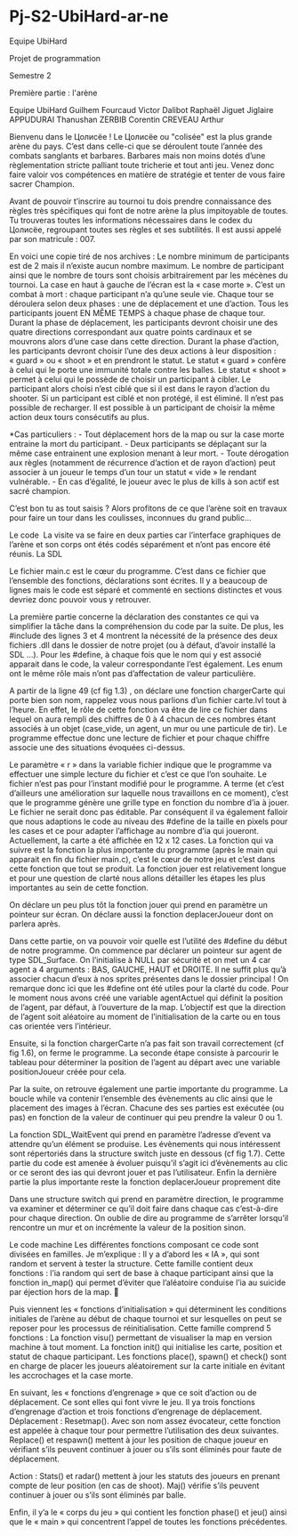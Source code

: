 # Pj-S2-UbiHard-ar-ne
Equipe UbiHard

Projet de programmation

Semestre 2

Première partie : l'arène


Equipe UbiHard
Guilhem Fourcaud
Victor Dalibot
Raphaël Jiguet Jiglaire
APPUDURAI Thanushan
ZERBIB Corentin
CREVEAU Arthur


Bienvenu dans le Цолисёе !
Le Цолисёе ou "colisée" est la plus grande arène du pays. C’est dans celle-ci que se déroulent toute l’année des combats sanglants et barbares. Barbares mais non moins dotés d’une règlementation stricte palliant toute tricherie et tout anti jeu. Venez donc faire valoir vos compétences en matière de stratégie et tenter de vous faire sacrer Champion.

Avant de pouvoir t’inscrire au tournoi tu dois prendre connaissance des règles très spécifiques qui font de notre arène la plus impitoyable de toutes. Tu trouveras toutes les informations nécessaires dans le codex du  Цолисёе, regroupant toutes ses règles et ses subtilités. Il est aussi appelé par son matricule : 007.

En voici une copie tiré de nos archives :
Le nombre minimum de participants est de 2 mais il n’existe aucun nombre maximum.
Le nombre de participant ainsi que le nombre de tours sont choisis arbitrairement par les mécènes du tournoi.
La case en haut à gauche de l’écran est la « case morte ».
C’est un combat à mort : chaque participant n’a qu’une seule vie.
Chaque tour se déroulera selon deux phases : une de déplacement et une d’action.
Tous les participants jouent EN MÊME TEMPS à chaque phase de chaque tour.
Durant la phase de déplacement, les participants devront choisir une des quatre directions correspondant aux quatre points cardinaux et se mouvrons alors d’une case dans cette direction.
Durant la phase d’action, les participants devront choisir l’une des deux actions à leur disposition : « guard » ou « shoot » et en prendront le statut.
Le statut « guard » confère à celui qui le porte une immunité totale contre les balles.
Le statut « shoot » permet à celui qui le possède de choisir un participant à cibler.
Le participant alors choisi n’est ciblé que si il est dans le rayon d’action du shooter.
Si un participant est ciblé et non protégé, il est éliminé.
Il n’est pas possible de recharger.
Il est possible à un participant de choisir la même action deux tours consécutifs au plus.

*Cas particuliers :
	- Tout déplacement hors de la map ou sur la case morte entraine la mort du participant.
	- Deux participants se déplaçant sur la même case entrainent une explosion menant à leur mort.
	- Toute dérogation aux règles (notamment de récurrence d’action et de rayon d’action) peut associer à un joueur le temps d’un tour un statut « vide » le rendant vulnérable.
	- En cas d’égalité, le joueur avec le plus de kills à son actif est sacré champion.

C’est bon tu as tout saisis ?
Alors profitons de ce que l’arène soit en travaux pour faire un tour dans les coulisses, inconnues du grand public…






Le code 
La visite va se faire en deux parties car l’interface graphiques de l’arène et son corps ont étés codés séparément et n’ont pas encore été réunis.
La SDL

Le fichier main.c est le cœur du programme. C’est dans ce fichier que l’ensemble des fonctions, déclarations sont écrites. Il y a beaucoup de lignes mais le code est séparé et commenté en sections distinctes et vous devriez donc pouvoir vous y retrouver.












La première partie concerne la déclaration des constantes ce qui va simplifier la tâche dans la compréhension du code par la suite. De plus, les #include des lignes 3 et 4 montrent la nécessité de la présence des deux fichiers .dll dans le dossier de notre projet (ou à défaut, d’avoir installé la SDL …).
Pour les #define, à chaque fois que le nom qui y est associé apparait dans le code, la valeur correspondante l’est également. Les enum ont le même rôle mais n’ont pas d’affectation de valeur particulière.

A partir de la ligne 49 (cf fig 1.3) , on déclare une fonction chargerCarte qui porte bien son nom, rappelez vous nous parlions d’un fichier carte.lvl tout à l’heure. En effet, le rôle de cette fonction va être de lire ce fichier dans lequel on aura rempli des chiffres de 0 à 4 chacun de ces nombres étant associés à un objet (case_vide, un agent, un mur ou une particule de tir). Le programme effectue donc une lecture de fichier et pour chaque chiffre associe une des situations évoquées ci-dessus.












Le paramètre « r » dans la variable fichier indique que le programme va effectuer une simple lecture du fichier et c’est ce que l’on souhaite. Le fichier n’est pas pour l’instant modifié pour le programme.
 A terme (et c’est d’ailleurs une amélioration sur laquelle nous travaillons en ce moment), c’est que le programme génère une grille type en fonction du nombre d’ia à jouer. Le fichier ne serait donc pas éditable. Par conséquent il va également falloir que nous adaptions le code au niveau des #define de la taille en pixels pour les cases et ce pour adapter l’affichage au nombre d’ia qui joueront. Actuellement, la carte a été affichée en 12 x 12 cases.
La fonction qui va suivre est la fonction la plus importante du programme (après le main qui apparait en fin du fichier main.c), c’est le cœur de notre jeu et c’est dans cette fonction que tout se produit. La fonction jouer est relativement longue et pour une question de clarté nous allons détailler les étapes les plus importantes au sein de cette fonction.




On déclare un peu plus tôt la fonction jouer qui prend en paramètre un pointeur sur écran. On déclare aussi la fonction deplacerJoueur dont on parlera après.





Dans cette partie, on va pouvoir voir quelle est l’utilité des #define du début de notre programme. On commence par déclarer un pointeur sur agent de type SDL_Surface. On l’initialise à NULL par sécurité et on met un 4 car agent a 4 arguments : BAS, GAUCHE, HAUT et DROITE. Il ne suffit plus qu’à associer chacun d’eux à nos sprites présentes dans le dossier principal ! On remarque donc ici que les #define ont été utiles pour la clarté du code.
Pour le moment nous avons créé une variable agentActuel qui définit la position de l’agent, par défaut, à l’ouverture de la map. L’objectif est que la direction de l’agent soit aléatoire au moment de l’initialisation de la carte ou en tous cas orientée vers l’intérieur.











Ensuite, si la fonction chargerCarte n’a pas fait son travail correctement (cf fig 1.6), on ferme le programme. La seconde étape consiste à parcourir le tableau pour déterminer la position de l’agent au départ avec une variable positionJoueur créée pour cela.

Par la suite, on retrouve également une partie importante du programme. La boucle while va contenir l’ensemble des évènements au clic ainsi que le placement des images à l’écran. Chacune des ses parties est exécutée (ou pas) en fonction de la valeur de continuer qui peu prendre la valeur 0 ou 1.


















La fonction SDL_WaitEvent qui prend en paramètre l’adresse d’event va attendre qu’un élément se produise. Les évènements qui nous intéressent sont répertoriés dans la structure switch juste en dessous (cf fig 1.7). Cette partie du code est amenée à évoluer puisqu’il s’agit ici d’évènements au clic or ce seront des ias qui devront jouer et pas l’utilisateur.
Enfin la dernière partie la plus importante reste la fonction deplacerJoueur proprement dite













Dans une structure switch qui prend en paramètre direction, le programme va examiner et déterminer ce qu’il doit faire dans chaque cas c’est-à-dire pour chaque direction. On oublie de dire au programme de s’arrêter lorsqu’il rencontre un mur et on incrémente la valeur de la position sinon.
























Le code machine
Les différentes fonctions composant ce code sont divisées en familles. Je m’explique :
Il y a d’abord les « IA », qui sont random et servent à tester la structure.
Cette famille contient deux fonctions : l’ia random qui sert de base à chaque participant ainsi que la fonction in_map() qui permet d’éviter que l’aléatoire conduise l’ia au suicide par éjection hors de la map. 


Puis viennent les « fonctions d’initialisation » qui déterminent les conditions initiales de l’arène au début de chaque tournoi et sur lesquelles on peut se reposer pour les processus de réinitialisation.
Cette famille comprend 5 fonctions :
La fonction visu() permettant de visualiser la map en version machine à tout moment.
La fonction init() qui initialise les carte, position et statut de chaque participant.
Les fonctions place(), spawn() et check() sont en charge de placer les joueurs aléatoirement sur la carte initiale en évitant les accrochages et la case morte.

En suivant, les « fonctions d’engrenage » que ce soit d’action ou de déplacement. Ce sont elles qui font vivre le jeu.
Il ya trois fonctions  d’engrenage d’action et trois fonctions d’engrenage de déplacement. 
Déplacement :
Resetmap(). Avec  son nom assez évocateur, cette fonction est appelée  à chaque tour pour permettre l’utilisation des deux suivantes.
Replace() et respawn() mettent à jour les position de chaque joueur en vérifiant s’ils peuvent continuer à jouer ou s’ils sont éliminés pour faute de déplacement.

Action :
Stats() et radar() mettent à jour les statuts des joueurs en prenant compte de leur position (en cas de shoot).
Maj() vérifie s’ils peuvent continuer à jouer ou s’ils sont éliminés par balle.


Enfin, il y’a le « corps du jeu » qui contient les fonction phase() et jeu() ainsi que le « main » qui concentrent l’appel de toutes les fonctions précédentes.



